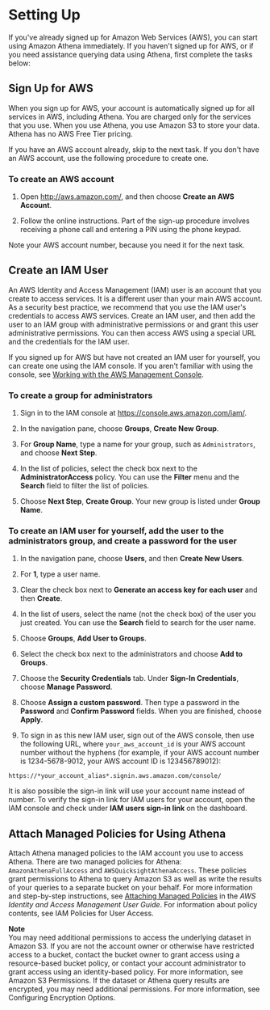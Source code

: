 # Setting Up<a name="setting-up"></a>

If you've already signed up for Amazon Web Services \(AWS\), you can start using Amazon Athena immediately\. If you haven't signed up for AWS, or if you need assistance querying data using Athena, first complete the tasks below:

## Sign Up for AWS<a name="sign-up-for-aws"></a>

When you sign up for AWS, your account is automatically signed up for all services in AWS, including Athena\. You are charged only for the services that you use\. When you use Athena, you use Amazon S3 to store your data\. Athena has no AWS Free Tier pricing\.

If you have an AWS account already, skip to the next task\. If you don't have an AWS account, use the following procedure to create one\.

### To create an AWS account<a name="to-create-an-aws-account"></a>

1. Open [http://aws\.amazon\.com/](http://aws.amazon.com/), and then choose **Create an AWS Account**\.

1. Follow the online instructions\. Part of the sign\-up procedure involves receiving a phone call and entering a PIN using the phone keypad\.

Note your AWS account number, because you need it for the next task\.

## Create an IAM User<a name="create-an-iam-user"></a>

An AWS Identity and Access Management \(IAM\) user is an account that you create to access services\. It is a different user than your main AWS account\. As a security best practice, we recommend that you use the IAM user's credentials to access AWS services\. Create an IAM user, and then add the user to an IAM group with administrative permissions or and grant this user administrative permissions\. You can then access AWS using a special URL and the credentials for the IAM user\.

If you signed up for AWS but have not created an IAM user for yourself, you can create one using the IAM console\. If you aren't familiar with using the console, see [Working with the AWS Management Console](http://docs.aws.amazon.com/awsconsolehelpdocs/latest/gsg/getting-started.html)\.

### To create a group for administrators<a name="to-create-a-group-for-administrators"></a>

1. Sign in to the IAM console at [https://console\.aws\.amazon\.com/iam/](https://console.aws.amazon.com/iam/)\.

1. In the navigation pane, choose **Groups**, **Create New Group**\.

1. For **Group Name**, type a name for your group, such as `Administrators`, and choose **Next Step**\.

1. In the list of policies, select the check box next to the **AdministratorAccess** policy\. You can use the **Filter** menu and the **Search** field to filter the list of policies\.

1. Choose **Next Step**, **Create Group**\. Your new group is listed under **Group Name**\.

### To create an IAM user for yourself, add the user to the administrators group, and create a password for the user<a name="to-create-an-iam-user-for-yourself-add-the-user-to-the-administrators-group-and-create-a-password-for-the-user"></a>

1. In the navigation pane, choose **Users**, and then **Create New Users**\.

1. For **1**, type a user name\.

1. Clear the check box next to **Generate an access key for each user** and then **Create**\.

1. In the list of users, select the name \(not the check box\) of the user you just created\. You can use the **Search** field to search for the user name\.

1. Choose **Groups**, **Add User to Groups**\.

1. Select the check box next to the administrators and choose **Add to Groups**\.

1. Choose the **Security Credentials** tab\. Under **Sign\-In Credentials**, choose **Manage Password**\.

1. Choose **Assign a custom password**\. Then type a password in the **Password** and **Confirm Password** fields\. When you are finished, choose **Apply**\.

1. To sign in as this new IAM user, sign out of the AWS console, then use the following URL, where `your_aws_account_id` is your AWS account number without the hyphens \(for example, if your AWS account number is 1234\-5678\-9012, your AWS account ID is 123456789012\):

```
https://*your_account_alias*.signin.aws.amazon.com/console/
```

It is also possible the sign\-in link will use your account name instead of number\. To verify the sign\-in link for IAM users for your account, open the IAM console and check under **IAM users sign\-in link** on the dashboard\.

## Attach Managed Policies for Using Athena<a name="attach-managed-policies-for-using-ate"></a>

Attach Athena managed policies to the IAM account you use to access Athena\. There are two managed policies for Athena: `AmazonAthenaFullAccess` and `AWSQuicksightAthenaAccess`\. These policies grant permissions to Athena to query Amazon S3 as well as write the results of your queries to a separate bucket on your behalf\. For more information and step\-by\-step instructions, see [Attaching Managed Policies](http://docs.aws.amazon.com/IAM/latest/UserGuide/access_policies_managed-using.html#attach-managed-policy-console) in the *AWS Identity and Access Management User Guide*\. For information about policy contents, see IAM Policies for User Access\.

**Note**  
You may need additional permissions to access the underlying dataset in Amazon S3\. If you are not the account owner or otherwise have restricted access to a bucket, contact the bucket owner to grant access using a resource\-based bucket policy, or contact your account administrator to grant access using an identity\-based policy\. For more information, see Amazon S3 Permissions\. If the dataset or Athena query results are encrypted, you may need additional permissions\. For more information, see Configuring Encryption Options\.
